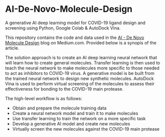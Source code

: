 # AI-De-Novo-Molecule-Design
A generative AI deep learning model for COVID-19 ligand design and screening using Python, Google Colab &amp; AutoDock Vina.

This repository contains the code and data used in the <a href="" target="_blank">AI - De Novo Molecule Design</a> blog on Medium.com.  Provided below is a synopis of the article.

The solution approach is to create an AI deep learning neural network that will learn how to create general molecules. Transfer learning is then used to teach the neural network to make molecules more specific to those needed to act as inhibitors to COVID-19 virus. A generative model is be built from the trained neural network to design new synthetic molecules. AutoDock Vina is used to perform virtual screening of the molecules to assess their effectiveness for bonding to the COVID-19 main protease.

The high-level workflow is as follows:
- Obtain and prepare the molecule training data
- Create a neural network model and train it to make molecules
- Use transfer learning to train the network on a more specific task
- Develop a generative AI model and create new molecules
- Virtually screen the new molecules against the COVID-19 main protease
